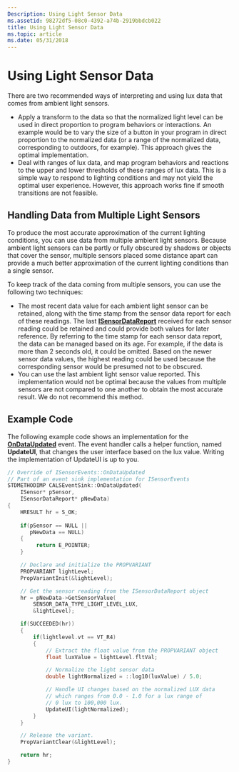 ```yaml
---
Description: Using Light Sensor Data
ms.assetid: 98272df5-08c0-4392-a74b-2919bbdcb022
title: Using Light Sensor Data
ms.topic: article
ms.date: 05/31/2018
---
```


# Using Light Sensor Data

There are two recommended ways of interpreting and using lux data that comes from ambient light sensors.

-   Apply a transform to the data so that the normalized light level can be used in direct proportion to program behaviors or interactions. An example would be to vary the size of a button in your program in direct proportion to the normalized data (or a range of the normalized data, corresponding to outdoors, for example). This approach gives the optimal implementation.
-   Deal with ranges of lux data, and map program behaviors and reactions to the upper and lower thresholds of these ranges of lux data. This is a simple way to respond to lighting conditions and may not yield the optimal user experience. However, this approach works fine if smooth transitions are not feasible.

## Handling Data from Multiple Light Sensors

To produce the most accurate approximation of the current lighting conditions, you can use data from multiple ambient light sensors. Because ambient light sensors can be partly or fully obscured by shadows or objects that cover the sensor, multiple sensors placed some distance apart can provide a much better approximation of the current lighting conditions than a single sensor.

To keep track of the data coming from multiple sensors, you can use the following two techniques:

-   The most recent data value for each ambient light sensor can be retained, along with the time stamp from the sensor data report for each of these readings. The last [**ISensorDataReport**](/windows/desktop/api/sensorsapi/nn-sensorsapi-isensordatareport) received for each sensor reading could be retained and could provide both values for later reference. By referring to the time stamp for each sensor data report, the data can be managed based on its age. For example, if the data is more than 2 seconds old, it could be omitted. Based on the newer sensor data values, the highest reading could be used because the corresponding sensor would be presumed not to be obscured.
-   You can use the last ambient light sensor value reported. This implementation would not be optimal because the values from multiple sensors are not compared to one another to obtain the most accurate result. We do not recommend this method.

## Example Code

The following example code shows an implementation for the [**OnDataUpdated**](https://msdn.microsoft.com/en-us/library/Dd318859(v=VS.85).aspx) event. The event handler calls a helper function, named **UpdateUI**, that changes the user interface based on the lux value. Writing the implementation of UpdateUI is up to you.


```C++
// Override of ISensorEvents::OnDataUpdated
// Part of an event sink implementation for ISensorEvents
STDMETHODIMP CALSEventSink::OnDataUpdated(
    ISensor* pSensor, 
    ISensorDataReport* pNewData)
{
    HRESULT hr = S_OK;
   
    if(pSensor == NULL ||
       pNewData == NULL)
    {
         return E_POINTER;
    }

    // Declare and initialize the PROPVARIANT
    PROPVARIANT lightLevel;
    PropVariantInit(&lightLevel);

    // Get the sensor reading from the ISensorDataReport object
    hr = pNewData->GetSensorValue(
        SENSOR_DATA_TYPE_LIGHT_LEVEL_LUX, 
        &lightLevel);

    if(SUCCEEDED(hr))
    {
        if(lightlevel.vt == VT_R4)
        {
            // Extract the float value from the PROPVARIANT object
            float luxValue = lightLevel.fltVal;

            // Normalize the light sensor data
            double lightNormalized = ::log10(luxValue) / 5.0;

            // Handle UI changes based on the normalized LUX data
            // which ranges from 0.0 - 1.0 for a lux range of 
            // 0 lux to 100,000 lux. 
            UpdateUI(lightNormalized);
        }
    }

    // Release the variant.     
    PropVariantClear(&lightLevel);

    return hr;
}
```



 

 



